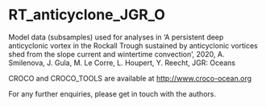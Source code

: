 # RT_anticyclone_JGR_O

Model data (subsamples) used for analyses in ‘A persistent deep anticyclonic vortex in the Rockall Trough sustained by anticyclonic vortices shed from the slope current and wintertime convection’, 2020, A. Smilenova, J. Gula, M. Le Corre, L. Houpert, Y. Reecht, JGR: Oceans

CROCO and CROCO_TOOLS are available at http://www.croco-ocean.org

For any further enquiries, please get in touch with the authors. 

